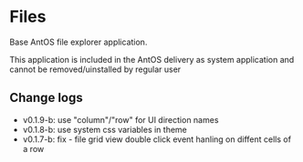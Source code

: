 # Files

Base AntOS file explorer application.

This application is included in the AntOS delivery as system application and
cannot be removed/uinstalled by regular user

## Change logs
- v0.1.9-b: use "column"/"row" for UI direction names
- v0.1.8-b: use system css variables in theme
- v0.1.7-b: fix - file grid view double click event hanling on diffent cells of a row